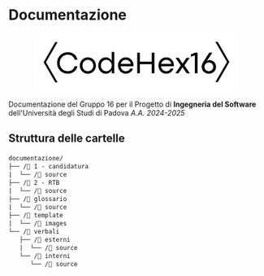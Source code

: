 # Documentazione
<p align=center>
<img src="https://github.com/CodeHex16/documentazione/blob/main/template/images/logo_extended_b.webp" width=400 alt="CodeHex16 Logo">
</p>

Documentazione del Gruppo 16 per il Progetto di **Ingegneria del Software** dell'Università degli Studi di Padova _A.A. 2024-2025_

## Struttura delle cartelle

```
documentazione/
├── /📁 1 - candidatura
|  └── /📁 source
├── /📁 2 - RTB
|  └── /📁 source
├── /📁 glossario
|  └── /📁 source
├── /📁 template
|  └── /📁 images
└── /📁 verbali
   ├── /📁 esterni
   |  └── /📁 source
   └── /📁 interni
      └── /📁 source

```